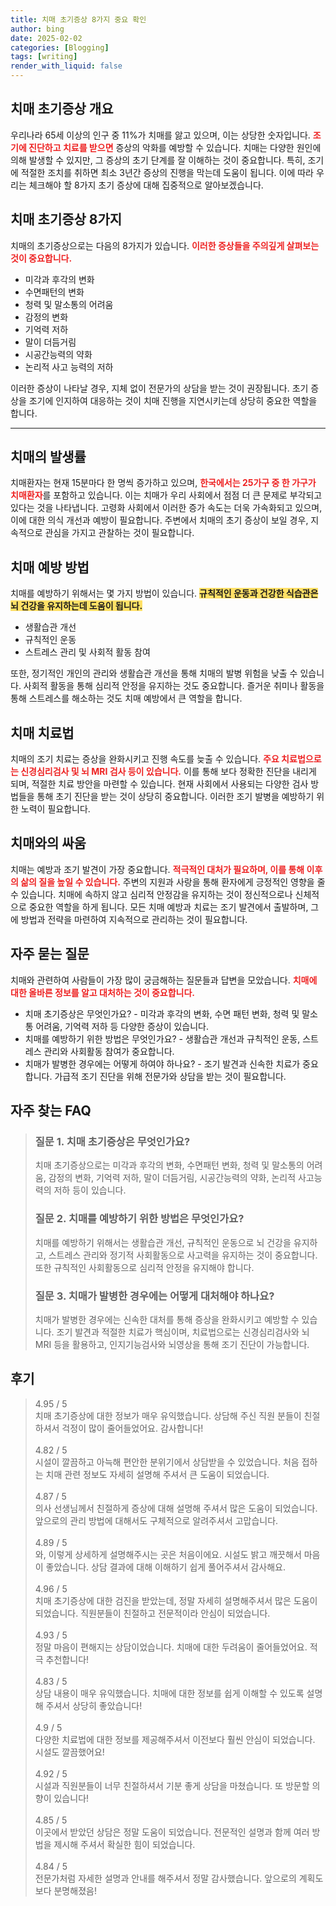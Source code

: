 ```yaml
---
title: 치매 초기증상 8가지 중요 확인
author: bing
date: 2025-02-02
categories: [Blogging]
tags: [writing]
render_with_liquid: false
---
```



<h2 id='치매 초기증상 개요'>치매 초기증상 개요</h2>

<p>우리나라 65세 이상의 인구 중 11%가 치매를 앓고 있으며, 이는 상당한 숫자입니다. <b><span style="color: #ee2323;">조기에 진단하고 치료를 받으면</span></b> 증상의 악화를 예방할 수 있습니다. 치매는 다양한 원인에 의해 발생할 수 있지만, 그 증상의 초기 단계를 잘 이해하는 것이 중요합니다. 특히, 조기에 적절한 조치를 취하면 최소 3년간 증상의 진행을 막는데 도움이 됩니다. 이에 따라 우리는 체크해야 할 8가지 초기 증상에 대해 집중적으로 알아보겠습니다.</p>

<h2 id='치매 초기증상 8가지'>치매 초기증상 8가지</h2>

<p>치매의 초기증상으로는 다음의 8가지가 있습니다. <b><span style="color: #ee2323;">이러한 증상들을 주의깊게 살펴보는 것이 중요합니다.</span></b></p>

<ul>
    <li>미각과 후각의 변화</li>
    <li>수면패턴의 변화</li>
    <li>청력 및 말소통의 어려움</li>
    <li>감정의 변화</li>
    <li>기억력 저하</li>
    <li>말이 더듬거림</li>
    <li>시공간능력의 약화</li>
    <li>논리적 사고 능력의 저하</li>
</ul>

<p>이러한 증상이 나타날 경우, 지체 없이 전문가의 상담을 받는 것이 권장됩니다. 초기 증상을 조기에 인지하여 대응하는 것이 치매 진행을 지연시키는데 상당히 중요한 역할을 합니다.</p>

<hr />

<h2 id='치매의 발생률'>치매의 발생률</h2>

<p>치매환자는 현재 15분마다 한 명씩 증가하고 있으며, <b><span style="color: #ee2323;">한국에서는 25가구 중 한 가구가 치매환자</span></b>를 포함하고 있습니다. 이는 치매가 우리 사회에서 점점 더 큰 문제로 부각되고 있다는 것을 나타냅니다. 고령화 사회에서 이러한 증가 속도는 더욱 가속화되고 있으며, 이에 대한 의식 개선과 예방이 필요합니다. 주변에서 치매의 초기 증상이 보일 경우, 지속적으로 관심을 가지고 관찰하는 것이 필요합니다.</p>

<h2 id='치매 예방 방법'>치매 예방 방법</h2>

<p>치매를 예방하기 위해서는 몇 가지 방법이 있습니다. <b><span style="background-color: #ffe066;">규칙적인 운동과 건강한 식습관은 뇌 건강을 유지하는데 도움이 됩니다.</span></b></p>

<ul>
    <li>생활습관 개선</li>
    <li>규칙적인 운동</li>
    <li>스트레스 관리 및 사회적 활동 참여</li>
</ul>

<p>또한, 정기적인 개인의 관리와 생활습관 개선을 통해 치매의 발병 위험을 낮출 수 있습니다. 사회적 활동을 통해 심리적 안정을 유지하는 것도 중요합니다. 즐거운 취미나 활동을 통해 스트레스를 해소하는 것도 치매 예방에서 큰 역할을 합니다.</p>

<h2 id='치매 치료법'>치매 치료법</h2>

<p>치매의 조기 치료는 증상을 완화시키고 진행 속도를 늦출 수 있습니다. <b><span style="color: #ee2323;">주요 치료법으로는 신경심리검사 및 뇌 MRI 검사 등이 있습니다.</span></b> 이를 통해 보다 정확한 진단을 내리게 되며, 적절한 치료 방안을 마련할 수 있습니다. 현재 사회에서 사용되는 다양한 검사 방법들을 통해 초기 진단을 받는 것이 상당히 중요합니다. 이러한 조기 발병을 예방하기 위한 노력이 필요합니다.</p>

<h2 id='치매와의 싸움'>치매와의 싸움</h2>

<p>치매는 예방과 조기 발견이 가장 중요합니다. <b><span style="color: #ee2323;">적극적인 대처가 필요하며, 이를 통해 이후의 삶의 질을 높일 수 있습니다.</span></b> 주변의 지원과 사랑을 통해 환자에게 긍정적인 영향을 줄 수 있습니다. 치매에 속하지 않고 심리적 안정감을 유지하는 것이 정신적으로나 신체적으로 중요한 역할을 하게 됩니다. 모든 치매 예방과 치료는 조기 발견에서 출발하며, 그에 방법과 전략을 마련하여 지속적으로 관리하는 것이 필요합니다.</p>

<h2 id='자주 묻는 질문'>자주 묻는 질문</h2>

<p>치매와 관련하여 사람들이 가장 많이 궁금해하는 질문들과 답변을 모았습니다. <b><span style="color: #ee2323;">치매에 대한 올바른 정보를 알고 대처하는 것이 중요합니다.</span></b></p>

<ul>
    <li>치매 초기증상은 무엇인가요? - 미각과 후각의 변화, 수면 패턴 변화, 청력 및 말소통 어려움, 기억력 저하 등 다양한 증상이 있습니다.</li>
    <li>치매를 예방하기 위한 방법은 무엇인가요? - 생활습관 개선과 규칙적인 운동, 스트레스 관리와 사회활동 참여가 중요합니다.</li>
    <li>치매가 발병한 경우에는 어떻게 하여야 하나요? - 조기 발견과 신속한 치료가 중요합니다. 가급적 조기 진단을 위해 전문가와 상담을 받는 것이 필요합니다.</li>
</ul>


<h2 id='자주_찾는_FAQ'>자주 찾는 FAQ</h2>
<div itemscope="" itemtype="https://schema.org/FAQPage"> 
<blockquote> 
<div itemscope="" itemprop="mainEntity" itemtype="https://schema.org/Question"> 
<h3 itemprop="name">질문 1. 치매 초기증상은 무엇인가요?</h3> 
<div itemscope="" itemprop="acceptedAnswer" itemtype="https://schema.org/Answer"> 
<span itemprop="text"> 
<p>치매 초기증상으로는 미각과 후각의 변화, 수면패턴 변화, 청력 및 말소통의 어려움, 감정의 변화, 기억력 저하, 말이 더듬거림, 시공간능력의 약화, 논리적 사고능력의 저하 등이 있습니다.</p> 
</span> 
</div> 
</div> 
<div itemscope="" itemprop="mainEntity" itemtype="https://schema.org/Question"> 
<h3 itemprop="name">질문 2. 치매를 예방하기 위한 방법은 무엇인가요?</h3> 
<div itemscope="" itemprop="acceptedAnswer" itemtype="https://schema.org/Answer"> 
<span itemprop="text"> 
<p>치매를 예방하기 위해서는 생활습관 개선, 규칙적인 운동으로 뇌 건강을 유지하고, 스트레스 관리와 정기적 사회활동으로 사고력을 유지하는 것이 중요합니다. 또한 규칙적인 사회활동으로 심리적 안정을 유지해야 합니다.</p> 
</span> 
</div> 
</div> 
<div itemscope="" itemprop="mainEntity" itemtype="https://schema.org/Question"> 
<h3 itemprop="name">질문 3. 치매가 발병한 경우에는 어떻게 대처해야 하나요?</h3> 
<div itemscope="" itemprop="acceptedAnswer" itemtype="https://schema.org/Answer"> 
<span itemprop="text"> 
<p>치매가 발병한 경우에는 신속한 대처를 통해 증상을 완화시키고 예방할 수 있습니다. 조기 발견과 적절한 치료가 핵심이며, 치료법으로는 신경심리검사와 뇌 MRI 등을 활용하고, 인지기능검사와 뇌영상을 통해 조기 진단이 가능합니다.</p> 
</span> 
</div> 
</div> 
</blockquote> 
</div>
<h2 id='후기'>후기</h2>
<div itemscope itemtype="https://schema.org/Product">
  <blockquote>
  <div itemprop="review" itemscope itemtype="https://schema.org/Review">
      <div itemprop="reviewRating" itemscope itemtype="https://schema.org/Rating"> <span itemprop="ratingValue">4.95</span> / <span itemprop="bestRating">5</span> </div>
      <span itemprop="reviewBody">치매 초기증상에 대한 정보가 매우 유익했습니다. 상담해 주신 직원 분들이 친절하셔서 걱정이 많이 줄어들었어요. 감사합니다!</span>
  </div>
  <br>
  <div itemprop="review" itemscope itemtype="https://schema.org/Review">
      <div itemprop="reviewRating" itemscope itemtype="https://schema.org/Rating"> <span itemprop="ratingValue">4.82</span> / <span itemprop="bestRating">5</span> </div>
      <span itemprop="reviewBody">시설이 깔끔하고 아늑해 편안한 분위기에서 상담받을 수 있었습니다. 처음 접하는 치매 관련 정보도 자세히 설명해 주셔서 큰 도움이 되었습니다.</span>
  </div>
  <br>
  <div itemprop="review" itemscope itemtype="https://schema.org/Review">
      <div itemprop="reviewRating" itemscope itemtype="https://schema.org/Rating"> <span itemprop="ratingValue">4.87</span> / <span itemprop="bestRating">5</span> </div>
      <span itemprop="reviewBody">의사 선생님께서 친절하게 증상에 대해 설명해 주셔서 많은 도움이 되었습니다. 앞으로의 관리 방법에 대해서도 구체적으로 알려주셔서 고맙습니다.</span>
  </div>
  <br>
  <div itemprop="review" itemscope itemtype="https://schema.org/Review">
      <div itemprop="reviewRating" itemscope itemtype="https://schema.org/Rating"> <span itemprop="ratingValue">4.89</span> / <span itemprop="bestRating">5</span> </div>
      <span itemprop="reviewBody">와, 이렇게 상세하게 설명해주시는 곳은 처음이에요. 시설도 밝고 깨끗해서 마음이 좋았습니다. 상담 결과에 대해 이해하기 쉽게 풀어주셔서 감사해요.</span>
  </div>
  <br>
  <div itemprop="review" itemscope itemtype="https://schema.org/Review">
      <div itemprop="reviewRating" itemscope itemtype="https://schema.org/Rating"> <span itemprop="ratingValue">4.96</span> / <span itemprop="bestRating">5</span> </div>
      <span itemprop="reviewBody">치매 초기증상에 대한 검진을 받았는데, 정말 자세히 설명해주셔서 많은 도움이 되었습니다. 직원분들이 친절하고 전문적이라 안심이 되었습니다.</span>
  </div>
  <br>
  <div itemprop="review" itemscope itemtype="https://schema.org/Review">
      <div itemprop="reviewRating" itemscope itemtype="https://schema.org/Rating"> <span itemprop="ratingValue">4.93</span> / <span itemprop="bestRating">5</span> </div>
      <span itemprop="reviewBody">정말 마음이 편해지는 상담이었습니다. 치매에 대한 두려움이 줄어들었어요. 적극 추천합니다!</span>
  </div>
  <br>
  <div itemprop="review" itemscope itemtype="https://schema.org/Review">
      <div itemprop="reviewRating" itemscope itemtype="https://schema.org/Rating"> <span itemprop="ratingValue">4.83</span> / <span itemprop="bestRating">5</span> </div>
      <span itemprop="reviewBody">상담 내용이 매우 유익했습니다. 치매에 대한 정보를 쉽게 이해할 수 있도록 설명해 주셔서 상당히 좋았습니다!</span>
  </div>
  <br>
  <div itemprop="review" itemscope itemtype="https://schema.org/Review">
      <div itemprop="reviewRating" itemscope itemtype="https://schema.org/Rating"> <span itemprop="ratingValue">4.9</span> / <span itemprop="bestRating">5</span> </div>
      <span itemprop="reviewBody">다양한 치료법에 대한 정보를 제공해주셔서 이전보다 훨씬 안심이 되었습니다. 시설도 깔끔했어요!</span>
  </div>
  <br>
  <div itemprop="review" itemscope itemtype="https://schema.org/Review">
      <div itemprop="reviewRating" itemscope itemtype="https://schema.org/Rating"> <span itemprop="ratingValue">4.92</span> / <span itemprop="bestRating">5</span> </div>
      <span itemprop="reviewBody">시설과 직원분들이 너무 친절하셔서 기분 좋게 상담을 마쳤습니다. 또 방문할 의향이 있습니다!</span>
  </div>
  <br>
  <div itemprop="review" itemscope itemtype="https://schema.org/Review">
      <div itemprop="reviewRating" itemscope itemtype="https://schema.org/Rating"> <span itemprop="ratingValue">4.85</span> / <span itemprop="bestRating">5</span> </div>
      <span itemprop="reviewBody">이곳에서 받았던 상담은 정말 도움이 되었습니다. 전문적인 설명과 함께 여러 방법을 제시해 주셔서 확실한 힘이 되었습니다.</span>
  </div>
  <br>
  <div itemprop="review" itemscope itemtype="https://schema.org/Review">
      <div itemprop="reviewRating" itemscope itemtype="https://schema.org/Rating"> <span itemprop="ratingValue">4.84</span> / <span itemprop="bestRating">5</span> </div>
      <span itemprop="reviewBody">전문가처럼 자세한 설명과 안내를 해주셔서 정말 감사했습니다. 앞으로의 계획도 보다 분명해졌음!</span>
  </div>
  </blockquote>
</div>
